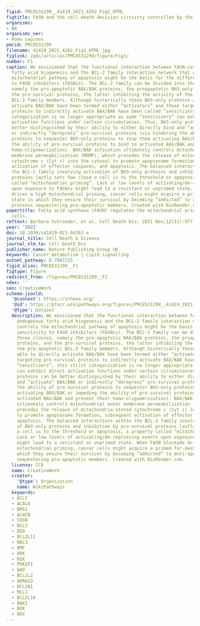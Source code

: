 ```yaml
---
figid: PMC8531299__41419_2021_4262_Fig1_HTML
figtitle: FASN and the cell death decision circuitry controlled by the BCL-2 family
organisms:
- NA
organisms_ner:
- Homo sapiens
pmcid: PMC8531299
filename: 41419_2021_4262_Fig1_HTML.jpg
figlink: /pmc/articles/PMC8531299/figure/Fig1/
number: F1
caption: We envisioned that the functional interaction between FASN-catalyzed endogenous
  fatty acid biogenesis and the BCL-2 family interaction network that controls the
  mitochondrial pathway of apoptosis might be the basis for the differential sensitivity
  to FASN inhibitors (FASNis). The BCL-2 family can be divided into three classes,
  namely the pro-apoptotic BAX/BAK proteins, the proapoptotic BH3-only proteins, and
  the pro-survival proteins, the latter inhibiting the activity of the pro-apoptotic
  BCL-2 family members. Although historically those BH3-only proteins able to directly
  activate BAX/BAK have been termed either “activators” and those targeting pro-survival
  proteins to indirectly activate BAX/BAK have been called “sensitizers”, this strict
  categorization is no longer appropriate as some “sensitizers” can exhibit direct
  activation functions under certain circumstances. Thus, BH3-only proteins can be
  better distinguished by their ability to either directly bind and “activate” BAX/BAK
  or indirectly “derepress” pro-survival proteins (via hindering the ability of pro-survival
  proteins to sequester BH3-only proteins to stop them activating BAX/BAK or impeding
  the ability of pro-survival proteins to bind to activated BAX/BAK and prevent their
  homo-oligomerization). BAX/BAK activation ultimately controls mitochondrial outer
  membrane permeabilization (MOMP), which precedes the release of mitochondria-stored
  cytochrome c (Cyt c) into the cytosol to promote apoptosome formation, subsequent
  activation of effector caspases, and apoptosis. The balanced interactions within
  the BCL-2 family involving activation of BH3-only proteins and inhibition by pro-survival
  proteins lastly sets how close a cell is to the threshold or apoptosis, a property
  called “mitochondrial priming”. Lack or low levels of activating/de-repressing events
  upon exposure to FASNis might lead to a resistant or unprimed state. When FASN blockade
  drives a high mitochondrial priming, cancer cells might acquire a primed-for-death
  state in which they ensure their survival by becoming “addicted” to anti-apoptotic
  proteins sequestering pro-apoptotic members. Created with BioRender.com.
papertitle: Fatty acid synthase (FASN) regulates the mitochondrial priming of cancer
  cells.
reftext: Barbara Schroeder, et al. Cell Death Dis. 2021 Nov;12(11):977.
year: '2021'
doi: 10.1038/s41419-021-04262-x
journal_title: Cell Death & Disease
journal_nlm_ta: Cell Death Dis
publisher_name: Nature Publishing Group UK
keywords: Cancer metabolism | Lipid signalling
automl_pathway: 0.7947225
figid_alias: PMC8531299__F1
figtype: Figure
redirect_from: /figures/PMC8531299__F1
ndex: ''
seo: CreativeWork
schema-jsonld:
  '@context': https://schema.org/
  '@id': https://pfocr.wikipathways.org/figures/PMC8531299__41419_2021_4262_Fig1_HTML.html
  '@type': Dataset
  description: We envisioned that the functional interaction between FASN-catalyzed
    endogenous fatty acid biogenesis and the BCL-2 family interaction network that
    controls the mitochondrial pathway of apoptosis might be the basis for the differential
    sensitivity to FASN inhibitors (FASNis). The BCL-2 family can be divided into
    three classes, namely the pro-apoptotic BAX/BAK proteins, the proapoptotic BH3-only
    proteins, and the pro-survival proteins, the latter inhibiting the activity of
    the pro-apoptotic BCL-2 family members. Although historically those BH3-only proteins
    able to directly activate BAX/BAK have been termed either “activators” and those
    targeting pro-survival proteins to indirectly activate BAX/BAK have been called
    “sensitizers”, this strict categorization is no longer appropriate as some “sensitizers”
    can exhibit direct activation functions under certain circumstances. Thus, BH3-only
    proteins can be better distinguished by their ability to either directly bind
    and “activate” BAX/BAK or indirectly “derepress” pro-survival proteins (via hindering
    the ability of pro-survival proteins to sequester BH3-only proteins to stop them
    activating BAX/BAK or impeding the ability of pro-survival proteins to bind to
    activated BAX/BAK and prevent their homo-oligomerization). BAX/BAK activation
    ultimately controls mitochondrial outer membrane permeabilization (MOMP), which
    precedes the release of mitochondria-stored cytochrome c (Cyt c) into the cytosol
    to promote apoptosome formation, subsequent activation of effector caspases, and
    apoptosis. The balanced interactions within the BCL-2 family involving activation
    of BH3-only proteins and inhibition by pro-survival proteins lastly sets how close
    a cell is to the threshold or apoptosis, a property called “mitochondrial priming”.
    Lack or low levels of activating/de-repressing events upon exposure to FASNis
    might lead to a resistant or unprimed state. When FASN blockade drives a high
    mitochondrial priming, cancer cells might acquire a primed-for-death state in
    which they ensure their survival by becoming “addicted” to anti-apoptotic proteins
    sequestering pro-apoptotic members. Created with BioRender.com.
  license: CC0
  name: CreativeWork
  creator:
    '@type': Organization
    name: WikiPathways
  keywords:
  - ACLY
  - ACACA
  - BMS1
  - ACACB
  - FASN
  - BCL2
  - BID
  - BCL2L11
  - BBC3
  - BMF
  - HRK
  - BIK
  - PMAIP1
  - BAD
  - BCL2L2
  - ADRA1D
  - BCL2A1
  - MCL1
  - BCL2L10
  - BAK1
  - BOK
  - BAX
---
```

